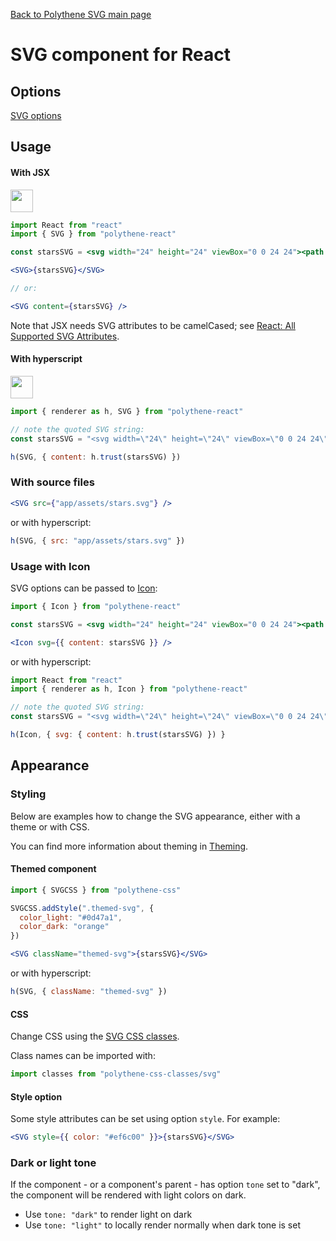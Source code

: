 [Back to Polythene SVG main page](../svg.md)

# SVG component for React


## Options

[SVG options](SVG.md)


## Usage

#### With JSX

<a href="https://jsfiddle.net/ArthurClemens/qm31tx7b/" target="_blank"><img src="https://arthurclemens.github.io/assets/polythene/docs/try-out-green.gif" height="36" /></a>

~~~jsx
import React from "react"
import { SVG } from "polythene-react"

const starsSVG = <svg width="24" height="24" viewBox="0 0 24 24"><path d="M11.99 2C6.47 2 2 6.48 2 12s4.47 10 9.99 10C17.52 22 22 17.52 22 12S17.52 2 11.99 2zm4.24 16L12 15.45 7.77 18l1.12-4.81-3.73-3.23 4.92-.42L12 5l1.92 4.53 4.92.42-3.73 3.23L16.23 18z"/></svg>

<SVG>{starsSVG}</SVG>

// or:

<SVG content={starsSVG} />
~~~

Note that JSX needs SVG attributes to be camelCased; see [React: All Supported SVG Attributes](https://facebook.github.io/react/docs/dom-elements.html#all-supported-svg-attributes).

#### With hyperscript

<a href="https://jsfiddle.net/ArthurClemens/3v5v5kdb/" target="_blank"><img src="https://arthurclemens.github.io/assets/polythene/docs/try-out-green.gif" height="36" /></a>

~~~javascript
import { renderer as h, SVG } from "polythene-react"

// note the quoted SVG string:
const starsSVG = "<svg width=\"24\" height=\"24\" viewBox=\"0 0 24 24\"><path d=\"M11.99 2C6.47 2 2 6.48 2 12s4.47 10 9.99 10C17.52 22 22 17.52 22 12S17.52 2 11.99 2zm4.24 16L12 15.45 7.77 18l1.12-4.81-3.73-3.23 4.92-.42L12 5l1.92 4.53 4.92.42-3.73 3.23L16.23 18z\"/></svg>"

h(SVG, { content: h.trust(starsSVG) })
~~~

### With source files

~~~jsx
<SVG src={"app/assets/stars.svg"} />
~~~

or with hyperscript:

~~~javascript
h(SVG, { src: "app/assets/stars.svg" })
~~~

### Usage with Icon

SVG options can be passed to [Icon](../icon.md):

~~~jsx
import { Icon } from "polythene-react"

const starsSVG = <svg width="24" height="24" viewBox="0 0 24 24"><path d="M11.99 2C6.47 2 2 6.48 2 12s4.47 10 9.99 10C17.52 22 22 17.52 22 12S17.52 2 11.99 2zm4.24 16L12 15.45 7.77 18l1.12-4.81-3.73-3.23 4.92-.42L12 5l1.92 4.53 4.92.42-3.73 3.23L16.23 18z"/></svg>

<Icon svg={{ content: starsSVG }} />
~~~

or with hyperscript:

~~~javascript
import React from "react"
import { renderer as h, Icon } from "polythene-react"

// note the quoted SVG string:
const starsSVG = "<svg width=\"24\" height=\"24\" viewBox=\"0 0 24 24\"><path d=\"M11.99 2C6.47 2 2 6.48 2 12s4.47 10 9.99 10C17.52 22 22 17.52 22 12S17.52 2 11.99 2zm4.24 16L12 15.45 7.77 18l1.12-4.81-3.73-3.23 4.92-.42L12 5l1.92 4.53 4.92.42-3.73 3.23L16.23 18z\"/></svg>"

h(Icon, { svg: { content: h.trust(starsSVG) }) }
~~~


## Appearance

### Styling

Below are examples how to change the SVG appearance, either with a theme or with CSS.

You can find more information about theming in  [Theming](../../theming.md).

#### Themed component

~~~jsx
import { SVGCSS } from "polythene-css"

SVGCSS.addStyle(".themed-svg", {
  color_light: "#0d47a1",
  color_dark: "orange"
})

<SVG className="themed-svg">{starsSVG}</SVG>
~~~

or with hyperscript:

~~~javascript
h(SVG, { className: "themed-svg" })
~~~

#### CSS

Change CSS using the [SVG CSS classes](../../../packages/polythene-css-classes/svg.js).

Class names can be imported with:

~~~javascript
import classes from "polythene-css-classes/svg"
~~~

#### Style option

Some style attributes can be set using option `style`. For example:

~~~jsx
<SVG style={{ color: "#ef6c00" }}>{starsSVG}</SVG>
~~~

### Dark or light tone

If the component - or a component's parent - has option `tone` set to "dark", the component will be rendered with light colors on dark. 

* Use `tone: "dark"` to render light on dark
* Use `tone: "light"` to locally render normally when dark tone is set


